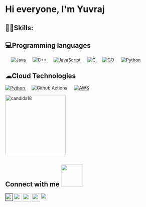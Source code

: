# Hi everyone, I'm Yuvraj

## 🐱‍👤Skills:

## 💻Programming languages

<p align="left"> 
  &emsp; 
  <a href="https://www.java.com" target="_blank"> 
    <img alt="Java" src="https://img.shields.io/badge/Java-%23007396.svg?logo=java&logoColor=white">
  </a> 
  &emsp;
  <a href="https://www.w3schools.com/cpp/" target="_blank"> 
    <img alt="C++" src="https://img.shields.io/badge/C++%20-%2300599C.svg?logo=c%2B%2B&logoColor=white">
  </a> 
  &emsp;
  <a href="https://developer.mozilla.org/en-US/docs/Web/JavaScript" target="_blank"> 
     <img alt="JavaScript" src="https://img.shields.io/badge/JavaScript%20-%23F7DF1E.svg?logo=javascript&logoColor=black">
   </a>
  &emsp;
  <a href="https://www.cprogramming.com/" target="_blank"> 
    <img alt="C" src="https://img.shields.io/badge/C%20-%232370ED.svg?logo=c&logoColor=white">
  </a>
  &emsp;
   <a href="https://go.dev/" target="_blank">
    <img alt="GO" src="https://img.shields.io/badge/Go-00ADD8?style=flat&logo=go&logoColor=white">
  </a>
&emsp;
  <a href="https://www.python.org/" target="_blank">
    <img alt="Python" src="https://img.shields.io/badge/Python-FFD43B?style=flat&logo=python&logoColor=blue">
  </a>
</p>

  ## ☁Cloud Technologies
  <p align="left"> 
  <a href="https://cloud.google.com/" target="_blank">
    <img alt="Python" src="https://img.shields.io/badge/Google_Cloud-4285F4?style=flat&logo=google-cloud&logoColor=white">
  </a>
 &emsp;
  <img alt="Github Actions" src="https://img.shields.io/badge/GitHub_Actions-2088FF?style=flat&logo=github-actions&logoColor=white">
 &emsp;
  <a href="https://aws.amazon.com/" target="_blank">
    <img alt="AWS" src="https://img.shields.io/badge/Amazon_AWS-FF9900?style=flat&logo=amazonaws&logoColor=white">
   </a>
  </p>




<a href="https://github.com/i-am-yuvi"><img align="center" src="https://github-readme-stats.vercel.app/api?username=i-am-yuvi&show_icons=true&locale=en&theme=merko" alt="candida18" height="192px"/></a>

  ## Connect with me <img src="https://github.com/TheDudeThatCode/TheDudeThatCode/blob/master/Assets/Handshake.gif" width="70px">

<a href="">
  <img align="left" width="24px" src="https://cdn.jsdelivr.net/npm/simple-icons@v3/icons/linkedin.svg"  />
</a>

<a href="https://twitter.com/_i_m_yuvi">
  <img align="left" width="26px" src="https://cdn.jsdelivr.net/npm/simple-icons@v3/icons/twitter.svg" />
</a>
<a href="yuvichh02@gmail.com">
  <img align="left" width="26px" src="https://cdn.jsdelivr.net/npm/simple-icons@v3/icons/gmail.svg" />
</a>

<a href="https://www.instagram.com/_i_m_yuv_/">
  <img align="left" width="26px" src="https://cdn.jsdelivr.net/npm/simple-icons@v3/icons/instagram.svg" />
</a>

![](https://hit.yhype.me/github/profile?user_id=92994932)
